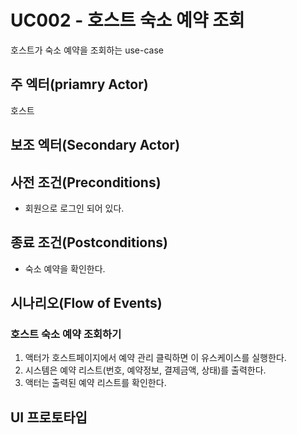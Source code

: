 # UC002 - 호스트 숙소 예약 조회

호스트가  숙소 예약을 조회하는 use-case

## 주 엑터(priamry Actor)

호스트 

## 보조 엑터(Secondary Actor)

## 사전 조건(Preconditions)

- 회원으로 로그인 되어 있다.

## 종료 조건(Postconditions)

- 숙소 예약을 확인한다.

## 시나리오(Flow of Events)

### 호스트 숙소 예약 조회하기

1. 액터가 호스트페이지에서 예약 관리 클릭하면 이 유스케이스를 실행한다.
2. 시스템은 예약 리스트(번호, 예약정보, 결제금액, 상태)를 출력한다.
3. 액터는 출력된 예약 리스트를 확인한다.

## UI 프로토타입